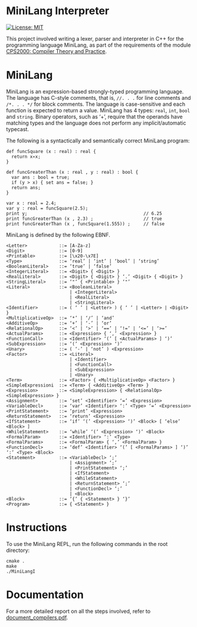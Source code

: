 # MiniLang Interpreter
[![License: MIT](https://img.shields.io/badge/License-MIT-blue.svg)](https://opensource.org/licenses/MIT)

This project involved writing a lexer, parser and interpreter in C++ for the programming language MiniLang, as part of the
requirements of the module [CPS2000: Compiler Theory and Practice](https://www.um.edu.mt/courses/studyunit/CPS2000). 

# MiniLang
MiniLang is an expression-based strongly-typed programming language. The language has C-style comments, that is, 
`//. . .` for line comments and `/*. . . */` for block comments. The language is case-sensitive
and each function is expected to return a value. MiniLang has 4 types: `real`, `int`, 
`bool` and `string`. Binary operators, such as ‘+’, require that the operands have matching types
and the language does not perform any implicit/automatic typecast.

The following is a syntactically and semantically correct MiniLang program:

    def funcSquare (x : real) : real {
      return x∗x;
    }

    def funcGreaterThan (x : real , y : real) : bool {
      var ans : bool = true;
      if (y > x) { set ans = false; }
      return ans;
    }

    var x : real = 2.4;
    var y : real = funcSquare(2.5);
    print y;                                            // 6.25
    print funcGreaterThan (x , 2.3) ;                   // true
    print funcGreaterThan (x , funcSquare(1.555)) ;     // false

MiniLang is defined by the following EBNF.

    <Letter>            ::= [A-Za-z]
    <Digit>             ::= [0-9]
    <Printable>         ::= [\x20-\x7E]
    <Type>              ::= ‘real’ | ‘int’ | ‘bool’ | ‘string’
    <BooleanLiteral>    ::= ‘true’ | ‘false’
    <IntegerLiteral>    ::= <Digit> { <Digit> }
    <RealLiteral>       ::= <Digit> { <Digit> } ‘.’ <Digit> { <Digit> }
    <StringLiteral>     ::= ‘"’ { <Printable> } ‘"’
    <Literal>           ::= <BooleanLiteral> 
                            | <IntegerLiteral> 
                            | <RealLiteral> 
                            | <StringLiteral>
    <Identifier>        ::= ( ‘ ’ | <Letter> ) { ‘ ’ | <Letter> | <Digit> }
    <MultiplicativeOp>  ::= ‘*’ | ‘/’ | ‘and’
    <AdditiveOp>        ::= ‘+’ | ‘-’ | ‘or’
    <RelationalOp>      ::= ‘<’ | ‘>’ | ‘==’ | ‘!=’ | ‘<=’ | ‘>=’
    <ActualParams>      ::= <Expression> { ‘,’ <Expression> }
    <FunctionCall>      ::= <Identifier> ‘(’ [ <ActualParams> ] ‘)’
    <SubExpression>     ::= ‘(’ <Expression> ‘)’
    <Unary>             ::= ( ‘-’ | ‘not’ ) <Expression>
    <Factor>            ::= <Literal> 
                            | <Identifier> 
                            | <FunctionCall> 
                            | <SubExpression> 
                            | <Unary>
    <Term>              ::= <Factor> { <MultiplicativeOp> <Factor> }
    <SimpleExpressioni  ::= <Term> { <AdditiveOp> <Term> }
    <Expression>        ::= <SimpleExpression> { <RelationalOp> <SimpleExpression> }
    <Assignment>        ::= ‘set’ <Identifier> ‘=’ <Expression>
    <VariableDecl>      ::= ‘var’ <Identifier> ‘:’ <Type> ‘=’ <Expression>
    <PrintStatement>    ::= ‘print’ <Expression>
    <ReturnStatement>   ::= ‘return’ <Expression>
    <IfStatement>       ::= ‘if’ ‘(’ <Expression> ‘)’ <Block> [ ‘else’ <Block> ]
    <WhileStatement>    ::= ‘while’ ‘(’ <Expression> ‘)’ <Block>
    <FormalParam>       ::= <Identifier> ‘:’ <Type>
    <FormalParams>      ::= <FormalParam> { ‘,’ <FormalParam> }
    <FunctionDecl>      ::= ‘def’ <Identifier> ‘(’ [ <FormalParams> ] ‘)’ ‘:’ <Type> <Block>
    <Statement>         ::= <VariableDecl> ‘;’ 
                            | <Assignment> ‘;’ 
                            | <PrintStatement> ‘;’ 
                            | <IfStatement> 
                            | <WhileStatement> 
                            | <ReturnStatement> ‘;’ 
                            | <FunctionDecl> ‘;’ 
                            | <Block>
    <Block>             ::= ‘{’ { <Statement> } ‘}’
    <Program>           ::= { <Statement> }



# Instructions
To use the MiniLang REPL, run the following commands in the root directory:

    cmake .
    make
    ./MiniLangI
    
# Documentation
For a more detailed report on all the steps involved, refer to [document_compilers.pdf](https://github.com/stefaniatadama/cps2000-minilang-interpreter/blob/master/document_compilers.pdf).
